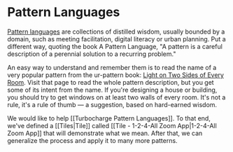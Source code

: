 # Pattern Languages

[Pattern languages](http://en.wikipedia.org/wiki/Pattern_language) are collections of distilled wisdom, usually bounded by a domain, such as meeting facilitation, digital literacy or urban planning. Put a different way, quoting the book A Pattern Language, "A pattern is a careful description of a perennial solution to a recurring problem."

An easy way to understand and remember them is to read the name of a very popular pattern from the ur-pattern book: [Light on Two Sides of Every Room](http://www.patternlanguage.com/apl/aplsample/apl159/apl159.htm). Visit that page to read the whole pattern description, but you get some of its intent from the name. If you're designing a house or building, you should try to get windows on at least two walls of every room. It's not a rule, it's a rule of thumb — a suggestion, based on hard-earned wisdom. 

We would like to help [[Turbocharge Pattern Languages]]. To that end, we've defined a [[Tiles|Tile]]
called [[Tile - 1-2-4-All Zoom App|1-2-4-All Zoom App]] that will demonstrate what we mean. After that, we can generalize the process and apply it to many more patterns. 

